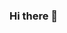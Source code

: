 ### Hi there 👋

<!--
**mose14real/mose14real** is a ✨ _special_ ✨ repository because its `README.md` (this file) appears on your GitHub profile.

[![@mose14real's Holopin board](https://holopin.me/mose14real)](https://holopin.io/@mose14real)
[![@mose14real's Holopin board](https://holopin.me/mose14real)](https://holopin.io/@mose14real)
Here are some ideas to get you started:

- 🔭 I’m currently working on ...
- 🌱 I’m currently learning ...
- 👯 I’m looking to collaborate on ...
- 🤔 I’m looking for help with ...
- 💬 Ask me about ...
- 📫 How to reach me: ...
- 😄 Pronouns: ...
- ⚡ Fun fact: ...
-->
